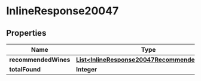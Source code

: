 

# InlineResponse20047

## Properties

Name | Type | Description | Notes
------------ | ------------- | ------------- | -------------
**recommendedWines** | [**List&lt;InlineResponse20047RecommendedWines&gt;**](InlineResponse20047RecommendedWines.md) |  | 
**totalFound** | **Integer** |  | 



